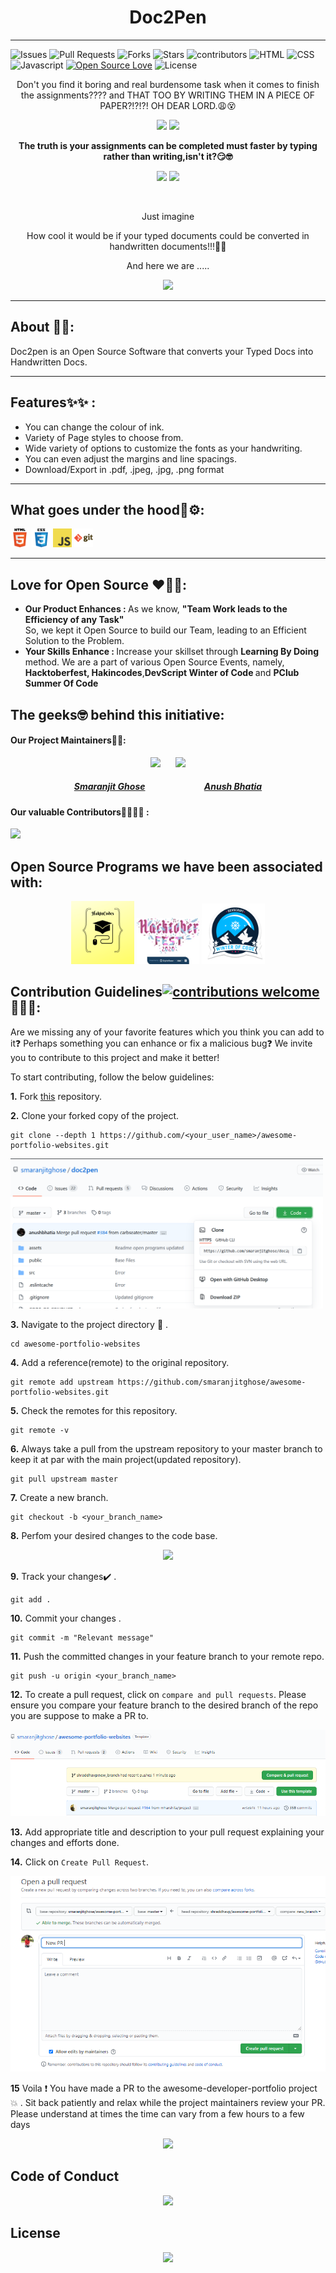 <h1 align= "center"><b>Doc2Pen</b></h1>

-----

![Issues](https://img.shields.io/github/issues/smaranjitghose/doc2pen)
![Pull Requests](https://img.shields.io/github/issues-pr/smaranjitghose/doc2pen?)
![Forks](https://img.shields.io/github/forks/smaranjitghose/doc2pen)
![Stars](https://img.shields.io/github/stars/smaranjitghose/doc2pen)
![contributors](https://img.shields.io/github/contributors/smaranjitghose/doc2pen?style=flat)
![HTML](https://img.shields.io/badge/Tech%20stack-HTML-orange)
![CSS](https://img.shields.io/badge/Tech%20stack-CSS-blue)
![Javascript](https://img.shields.io/badge/Tech%20stack-Javascript-yellow)
[![Open Source Love](https://badges.frapsoft.com/os/v1/open-source.png?v=103)](https://github.com/ellerbrock/open-source-badges/)
![License](https://img.shields.io/github/license/smaranjitghose/doc2pen)


<p align="center">Don't you find it boring and real burdensome task when it comes to finish the assignments???? and THAT TOO BY WRITING THEM IN A PIECE OF PAPER?!?!?! OH DEAR LORD.😩😵</p>
<p align="center"><img width=32% src="https://media.giphy.com/media/11BQtvA7R4qBk4/source.gif">
<img width=20% src="https://media.giphy.com/media/2UIcmK4pn7rYNLRboG/giphy.gif"></p>


<p align="center"><b>The truth is your assignments can be completed must faster by typing rather than writing,isn't it?😏🤓</b></p>
<p align="center"><img width=30% src="https://media.giphy.com/media/N57KpqDb0tlWE/giphy.gif">
<img width=22% src="https://media.giphy.com/media/11BbGyhVmk4iLS/giphy.gif">
</p>
<br>

<p align="center">Just imagine</p>
<p align="center">How cool it would be if your typed documents could be converted in handwritten documents!!!🤯😱</p>
<p align="center"> And here we are .....</p>
<p align="center"><img width=30% src="https://media.giphy.com/media/UT5KSLhKwItfq6Yv6q/giphy.gif"></p>

-----

## About 🤔💭:
Doc2pen is an Open Source Software that converts your Typed Docs into Handwritten Docs.

----

<h2> Features✨✨ :</h2>
<ul>
<li>You can change the colour of ink.</li>
<li>Variety of Page styles to choose from.</li>
<li>Wide variety of options to customize the fonts as your handwriting.</li>
<li>You can even adjust the margins and line spacings.</li>
<li>Download/Export in .pdf, .jpeg, .jpg, .png format</li>
</ul>

-----

<h2> What goes under the hood🧱⚙:</h2>
<code><img height="30" src="https://raw.githubusercontent.com/github/explore/80688e429a7d4ef2fca1e82350fe8e3517d3494d/topics/html/html.png"></code>
<code><img height="30" src="https://raw.githubusercontent.com/github/explore/80688e429a7d4ef2fca1e82350fe8e3517d3494d/topics/css/css.png"></code>
<code><img height="30" src="https://raw.githubusercontent.com/github/explore/80688e429a7d4ef2fca1e82350fe8e3517d3494d/topics/javascript/javascript.png"></code>
<code><img height="30" src="https://raw.githubusercontent.com/github/explore/80688e429a7d4ef2fca1e82350fe8e3517d3494d/topics/git/git.png"></code>

----

<h2> Love for Open Source ❤🙌🏽:</h2>
<ul>
<li><b>Our Product Enhances : </b>As we know, <b>"Team Work leads to the Efficiency of any Task"</b> <br/>So, we kept it Open Source to build our Team, leading to an Efficient Solution to the Problem.</li>
<li><b>Your Skills Enhance : </b> Increase your skillset through <b>Learning By Doing</b> method. We are a part of various Open Source Events, namely, <b>Hacktoberfest, Hakincodes</b>,<b>DevScript Winter of Code </b>and <b>PClub Summer Of Code</b></li>
</ul>


## The geeks🤓 behind this initiative:

#### Our Project Maintainers👨‍🏫:

<p align="center">
<img width=20% src="https://avatars2.githubusercontent.com/u/46641503?v=4">&ensp;&ensp;&ensp;
<img width=20% src="https://avatars2.githubusercontent.com/u/40017559?v=4">
</p>

<a href="https://github.com/smaranjitghose">
<h5 align="center"><b>Smaranjit Ghose</b></a>&ensp;&ensp;&ensp;&ensp;&ensp;&ensp;&ensp;&ensp;&ensp;&ensp;&ensp;&ensp;&ensp;
<a href="https://github.com/anushbhatia"><b>Anush Bhatia</b></h5></a>

#### Our valuable Contributors👩‍💻👨‍💻 :
<a href="https://github.com/smaranjitghose/doc2pen/graphs/contributors">
  <img src="https://contributors-img.web.app/image?repo=smaranjitghose/doc2pen" />
</a>

## Open Source Programs we have been associated with: 

<p align="center">
<a href="https://hakincodes.tech/"><img src="./assets/Readme_assets/hakin_codes.png" width= "20%"/></a>
<a href="https://scodein.tech/"><img src="./assets/Readme_assets/hacktoberfest.png" width= "20%" /></a>
<a href="https://devscript.tech/woc/"><img src="./assets/Readme_assets/dwoc.png" width="20%"></a>
</p>


## Contribution Guidelines[![contributions welcome](https://img.shields.io/badge/contributions-welcome-brightgreen.svg?style=flat)](https://github.com/dwyl/esta/issues)🤝🏽🍀:

Are we missing any of your favorite features which you think you can add to it❓ Perhaps something you can enhance or fix a malicious bug❓ We invite you to contribute to this project and make it better!

To start contributing, follow the below guidelines: 

**1.**  Fork [this](https://github.com/smaranjitghose/doc2pen) repository.

**2.**  Clone your forked copy of the project.

```
git clone --depth 1 https://github.com/<your_user_name>/awesome-portfolio-websites.git
```
<img src="./assets/Readme_assets/CloneRepo.png" width="500">

**3.** Navigate to the project directory :file_folder: .

```
cd awesome-portfolio-websites
```

**4.** Add a reference(remote) to the original repository.

```
git remote add upstream https://github.com/smaranjitghose/awesome-portfolio-websites.git 
```

**5.** Check the remotes for this repository.

```
git remote -v
```

**6.** Always take a pull from the upstream repository to your master branch to keep it at par with the main project(updated repository).

```
git pull upstream master
```

**7.** Create a new branch.

```
git checkout -b <your_branch_name>
```

**8.** Perfom your desired changes to the code base.

<p align="center"><img width=35% src="https://media2.giphy.com/media/L1R1tvI9svkIWwpVYr/giphy.gif?cid=ecf05e47pzi2rpig0vc8pjusra8hiai1b91zgiywvbubu9vu&rid=giphy.gif"></p>

**9.** Track your changes:heavy_check_mark: .

```
git add . 
```

**10.** Commit your changes .

```
git commit -m "Relevant message"
```

**11.** Push the committed changes in your feature branch to your remote repo.

```
git push -u origin <your_branch_name>
```

**12.** To create a pull request, click on `compare and pull requests`. Please ensure you compare your feature branch to the desired branch of the repo you are suppose to make a PR to.

<img src="./assets/Readme_assets/ComparePR.png" width=600>

**13.** Add appropriate title and description to your pull request explaining your changes and efforts done.


**14.** Click on `Create Pull Request`.

<img src="./assets/Readme_assets/CreatePR.png" width=600>


**15** Voila :exclamation: You have made a PR to the awesome-developer-portfolio project :boom: . Sit back patiently and relax while the project maintainers review your PR. Please understand at times the time can vary from a few hours to a few days

<p align="center"><img src="https://media.giphy.com/media/5mCQOcUfywmyI/giphy.gif" width=35%></p>


## Code of Conduct
<p align="center"><img width=35% src="https://media.giphy.com/media/qHRwTyhWIj4UU/200w_d.gif"></p>

## License 
<p align="center"><img width=35% src="https://media.giphy.com/media/xUPGcJGy8I928yIlAQ/giphy.gif"></p>
